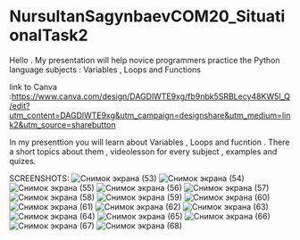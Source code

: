 # NursultanSagynbaevCOM20_SituationalTask2

Hello . My presentation will help novice programmers practice the Python language subjects : Variables , Loops and Functions

link to Canva :https://www.canva.com/design/DAGDlWTE9xg/fb9nbk5SRBLecy48KW5I_Q/edit?utm_content=DAGDlWTE9xg&utm_campaign=designshare&utm_medium=link2&utm_source=sharebutton

In my presenttion you will learn about Variables , Loops and fucntion . There a short topics about them , videolesson for every subject , examples and quizes.

SCREENSHOTS:
![Снимок экрана (53)](https://github.com/Nursultan15/NursultanSagynbaevSituationalTask2/assets/73534336/b87eb0d8-b51e-496a-86f5-7000ecde2b83)
![Снимок экрана (54)](https://github.com/Nursultan15/NursultanSagynbaevSituationalTask2/assets/73534336/0de4734d-02b4-44f3-adcb-868bb5caffbe)
![Снимок экрана (55)](https://github.com/Nursultan15/NursultanSagynbaevSituationalTask2/assets/73534336/ca63d96b-e82f-4281-9985-e63dab3ac606)
![Снимок экрана (56)](https://github.com/Nursultan15/NursultanSagynbaevSituationalTask2/assets/73534336/ec95e86f-f1be-4540-96bf-b0cb55ff0c8e)
![Снимок экрана (57)](https://github.com/Nursultan15/NursultanSagynbaevSituationalTask2/assets/73534336/bcdd52c7-82da-4ccf-916b-452426d8b04a)
![Снимок экрана (58)](https://github.com/Nursultan15/NursultanSagynbaevSituationalTask2/assets/73534336/15f7220d-2315-49d4-be3a-b345996f491d)
![Снимок экрана (59)](https://github.com/Nursultan15/NursultanSagynbaevSituationalTask2/assets/73534336/c8c85e38-6761-4c2c-acb9-62f609b0d1fe)
![Снимок экрана (60)](https://github.com/Nursultan15/NursultanSagynbaevSituationalTask2/assets/73534336/59f12ac3-04ea-49f2-8dc0-1a0576fc20a3)
![Снимок экрана (61)](https://github.com/Nursultan15/NursultanSagynbaevSituationalTask2/assets/73534336/d361b46b-f7cc-4211-b5f4-53b4a2c0e7c9)
![Снимок экрана (62)](https://github.com/Nursultan15/NursultanSagynbaevSituationalTask2/assets/73534336/602f11f2-4e54-44c8-9605-e3dbff9552d0)
![Снимок экрана (63)](https://github.com/Nursultan15/NursultanSagynbaevSituationalTask2/assets/73534336/dc99b7fb-31d9-4280-b4e1-d9b4f3e0fb60)
![Снимок экрана (64)](https://github.com/Nursultan15/NursultanSagynbaevSituationalTask2/assets/73534336/326e95c2-f8f8-4c1e-b107-d9d9f9c8d78a)
![Снимок экрана (65)](https://github.com/Nursultan15/NursultanSagynbaevSituationalTask2/assets/73534336/d53ce53a-aa3a-440c-aad4-eb96e5609691)
![Снимок экрана (66)](https://github.com/Nursultan15/NursultanSagynbaevSituationalTask2/assets/73534336/19612390-5608-4311-90d3-39ec1f121284)
![Снимок экрана (67)](https://github.com/Nursultan15/NursultanSagynbaevSituationalTask2/assets/73534336/6cc9bba1-7cc9-43f9-a3f5-b0e7e6d9953e)
![Снимок экрана (68)](https://github.com/Nursultan15/NursultanSagynbaevSituationalTask2/assets/73534336/6c78a916-91ed-43a4-8372-6e89ee543fc1)
